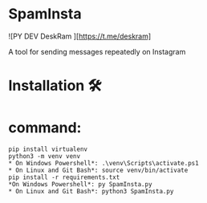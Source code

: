 #                         SpamInsta
![PY DEV DeskRam ][https://t.me/deskram]

A tool for sending messages repeatedly on Instagram

# Installation 🛠️
# command:
    pip install virtualenv
    python3 -m venv venv
    * On Windows Powershell*: .\venv\Scripts\activate.ps1
    * On Linux and Git Bash*: source venv/bin/activate
    pip install -r requirements.txt
    *On Windows Powershell*: py SpamInsta.py
    * On Linux and Git Bash*: python3 SpamInsta.py

